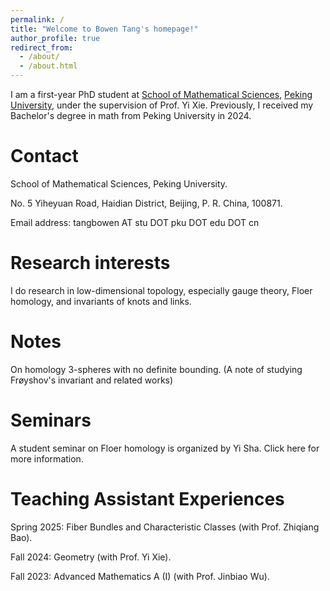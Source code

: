 ```yaml
---
permalink: /
title: "Welcome to Bowen Tang's homepage!"
author_profile: true
redirect_from: 
  - /about/
  - /about.html
---
```


I am a first-year PhD student at [School of Mathematical Sciences](https://www.math.pku.edu.cn/), [Peking University](https://www.pku.edu.cn), under the supervision of Prof. Yi Xie. Previously, I received my Bachelor's degree in math from Peking University in 2024.

Contact
======
School of Mathematical Sciences, Peking University.

No. 5 Yiheyuan Road, Haidian District, Beijing, P. R. China, 100871.

Email address: tangbowen AT stu DOT pku DOT edu DOT cn

Research interests
======
I do research in low-dimensional topology, especially gauge theory, Floer homology, and invariants of knots and links.

Notes
======
On homology 3-spheres with no definite bounding. (A note of studying Frøyshov's invariant and related works)

Seminars
======
A student seminar on Floer homology is organized by Yi Sha. Click here for more information.

Teaching Assistant Experiences
======
Spring 2025: Fiber Bundles and Characteristic Classes (with Prof. Zhiqiang Bao).

Fall 2024: Geometry (with Prof. Yi Xie).

Fall 2023: Advanced Mathematics A (I) (with Prof. Jinbiao Wu). 
